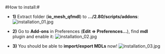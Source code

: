 #How to install:#

* **1)** Extract folder (**io_mesh_qfmdl**) to **.../2.80/scripts/addons**:
![installation_01.jpg](https://bitbucket.org/repo/p4Gp9Be/images/1018467307-installation_01.jpg)

* **2)** Go to **Add-ons** in Preferences (**Edit => Preferences...**), find **mdl** plugin and enable it:
![installation_02.jpg](https://bitbucket.org/repo/p4Gp9Be/images/707633964-installation_02.jpg)

* **3)** You should be able to **import/export MDLs** now!
![installation_03.jpg](https://bitbucket.org/repo/p4Gp9Be/images/493964370-installation_03.jpg)